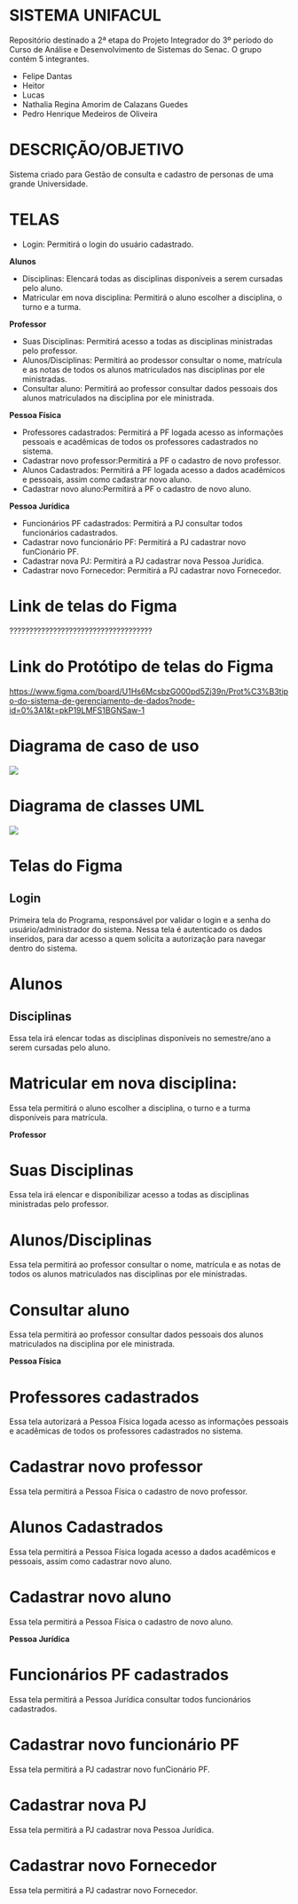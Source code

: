 # SISTEMA UNIFACUL
Repositório destinado a 2ª etapa do Projeto Integrador do 3º período do Curso de Análise e Desenvolvimento de Sistemas do Senac. O grupo contém 5 integrantes. 
- Felipe Dantas 
- Heitor 
- Lucas 
- Nathalia Regina Amorim de Calazans Guedes 
- Pedro Henrique Medeiros de Oliveira <br>


# DESCRIÇÃO/OBJETIVO
Sistema criado para Gestão de consulta e cadastro de personas de uma grande Universidade.

# TELAS
- Login: Permitirá o login do usuário cadastrado. <br>

**Alunos** 
- Disciplinas: Elencará todas as disciplinas disponíveis a serem cursadas pelo aluno.
- Matricular em nova disciplina: Permitirá o aluno escolher a disciplina, o turno e a turma.<br>

**Professor**  
- Suas Disciplinas: Permitirá acesso a todas as disciplinas ministradas pelo professor.
- Alunos/Disciplinas: Permitirá ao prodessor consultar o nome, matrícula e as notas de todos os alunos matriculados nas disciplinas por ele ministradas.
- Consultar aluno: Permitirá ao professor consultar dados pessoais dos alunos matriculados na disciplina por ele ministrada.<br>

**Pessoa Física**
- Professores cadastrados: Permitirá a PF logada acesso as informações pessoais e acadêmicas de todos os professores cadastrados no sistema.
- Cadastrar novo professor:Permitirá a PF o cadastro de novo professor.
- Alunos Cadastrados: Permitirá a PF logada acesso a dados acadêmicos e pessoais, assim como cadastrar novo aluno.
- Cadastrar novo aluno:Permitirá a PF o cadastro de novo aluno.<br>

**Pessoa Jurídica**
- Funcionários PF cadastrados: Permitirá a PJ consultar todos funcionários cadastrados.
- Cadastrar novo funcionário PF: Permitirá a PJ cadastrar novo funCionário PF.
- Cadastrar nova PJ: Permitirá a PJ cadastrar nova Pessoa Jurídica.
- Cadastrar novo Fornecedor: Permitirá a PJ cadastrar novo Fornecedor.<br>

# Link de telas do Figma
????????????????????????????????????

# Link do Protótipo de telas do Figma
https://www.figma.com/board/U1Hs6McsbzG000pd5Zj39n/Prot%C3%B3tipo-do-sistema-de-gerenciamento-de-dados?node-id=0%3A1&t=pkP19LMFS1BGNSaw-1

# Diagrama de caso de uso
<img src="/img/DCU.png">

# Diagrama de classes UML
<img src="/img/DC.png">

# Telas do Figma 
## Login
<p> Primeira tela do Programa, responsável por validar o login e a senha do usuário/administrador do sistema. Nessa tela é autenticado os dados inseridos, para dar acesso a quem solicita a autorização para navegar dentro do sistema.</p>










# Alunos 
## Disciplinas
<p> Essa tela irá elencar todas as disciplinas disponíveis no semestre/ano a serem cursadas pelo aluno.</p>










# Matricular em nova disciplina: 
<p>Essa tela permitirá o aluno escolher a disciplina, o turno e a turma disponíveis para matrícula.</p>









**Professor**  
# Suas Disciplinas
<p> Essa tela irá elencar e disponibilizar acesso a todas as disciplinas ministradas pelo professor.</p>









# Alunos/Disciplinas
<p> Essa tela permitirá ao professor consultar o nome, matrícula e as notas de todos os alunos matriculados nas disciplinas por ele ministradas.</p>










# Consultar aluno
<p> Essa tela permitirá ao professor consultar dados pessoais dos alunos matriculados na disciplina por ele ministrada.</p>










**Pessoa Física**
# Professores cadastrados
<p> Essa tela autorizará a Pessoa Física logada acesso as informações pessoais e acadêmicas de todos os professores cadastrados no sistema.</p>
















# Cadastrar novo professor
<p> Essa tela permitirá a Pessoa Física o cadastro de novo professor.</p>














# Alunos Cadastrados
<p> Essa tela permitirá a Pessoa Física logada acesso a dados acadêmicos e pessoais, assim como cadastrar novo aluno.</p>












# Cadastrar novo aluno
<p> Essa tela permitirá a Pessoa Física o cadastro de novo aluno.</p>
















**Pessoa Jurídica**
# Funcionários PF cadastrados
<p> Essa tela permitirá a Pessoa Jurídica consultar todos funcionários cadastrados. </p>












# Cadastrar novo funcionário PF
<p> Essa tela permitirá a PJ cadastrar novo funCionário PF.</p>











# Cadastrar nova PJ
<p> Essa tela permitirá a PJ cadastrar nova Pessoa Jurídica.</p>













# Cadastrar novo Fornecedor
<p> Essa tela permitirá a PJ cadastrar novo Fornecedor.</p>















